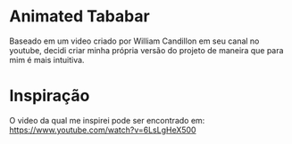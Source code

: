 # Animated Tababar

Baseado em um video criado por William Candillon em seu canal no youtube, decidi criar minha própria versão do projeto
de maneira que para mim é mais intuitiva.

# Inspiração
O video da qual me inspirei pode ser encontrado em: https://www.youtube.com/watch?v=6LsLgHeX500
